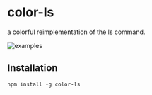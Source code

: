 # color-ls

a colorful reimplementation of the ls command.

![examples](https://raw.githubusercontent.com/monsterkodi/color-ls/master/img/ls.png)

## Installation

```shell
npm install -g color-ls
```
